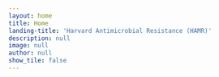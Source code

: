 ```yaml
---
layout: home
title: Home
landing-title: 'Harvard Antimicrobial Resistance (HAMR)'
description: null
image: null
author: null
show_tile: false
---
```

